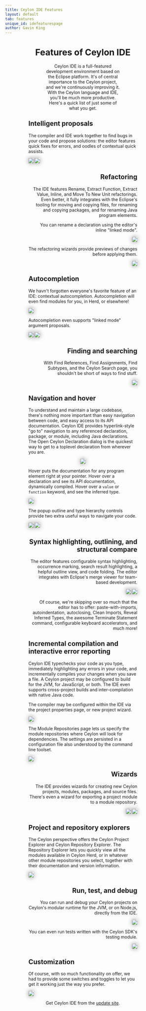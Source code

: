 ```yaml
---
title: Ceylon IDE Features
layout: default
tab: features
unique_id: idefeaturespage
author: Gavin King
---
```

<h1 style="text-align:center">Features of Ceylon IDE</h1>
<div style="margin-left:15%;margin-right:15%;text-shadow: 0 -1px 1px #ffffff;padding-bottom:10px;">
<p style="margin-left:15%;margin-right:15%;text-align:center">
Ceylon IDE is a full-featured development environment based on the Eclipse platform. It's of
central importance to the Ceylon project, and we're continuously improving it.<br/> 
With the Ceylon language and IDE, you'll be much more productive. Here's a quick list of just
some of what you get.</p>


<div class="feature">
<h2>Intelligent proposals</h2>
<p>The compiler and IDE work together to find bugs in your code and propose solutions:
the editor features quick fixes for errors, and oodles of contextual quick assists.</p>
<div>
<img src="/images/screenshots/m6/quickfix.png" style="box-shadow: 0 0 15px #888;"/>
<img src="/images/screenshots/m6/quickassist.png" style="box-shadow: 0 0 15px #888;"/>
</div>
</div>

<div style="text-align:right" class="feature">
<h2>Refactoring</h2>
<p>The IDE features Rename, Extract Function, Extract Value, Inline, and Move To New Unit
refactorings. Even better, it fully integrates with the Eclipse's tooling for moving and 
copying files, for renaming and copying packages, and for renaming Java program elements.</p>
<p>You can rename a declaration using the editor's inline "linked mode".</p>
<div>
<img src="/images/screenshots/m6/rename.png" style="box-shadow: 0 0 15px #888;"/>
</div>
<p>The refactoring wizards provide previews of changes before applying them.</p>
<div>
<img src="/images/screenshots/m6/refactor1.png" style="box-shadow: 0 0 15px #888;"/>
<!--img src="/images/screenshots/m6/refactor2.png" style="box-shadow: 0 0 15px #888;"/-->
</div>
</div>

<div class="feature">
<h2>Autocompletion</h2>
<p>We havn't forgotten everyone's favorite feature of an IDE: contextual autocompletion.
Autocompletion will even find modules for you, in Herd, or elsewhere!</p>
<div>
<img src="/images/screenshots/m6/autocomplete2.png" style="box-shadow: 0 0 15px #888;"/>
</div>
<p>Autocompletion even supports "linked mode" argument proposals.</p>
<div>
<img src="/images/screenshots/m6/autocomplete1.png" style="box-shadow: 0 0 15px #888;"/>
<img src="/images/screenshots/m6/autocomplete3.png" style="box-shadow: 0 0 15px #888;"/>
</div>
</div>

<div style="text-align:right" class="feature">
<h2>Finding and searching</h2>
<p>With Find References, Find Assignments, Find Subtypes, and the Ceylon Search page,
you shouldn't be short of ways to find stuff.</p>
<div>
<img src="/images/screenshots/m6/find.png" style="box-shadow: 0 0 15px #888;"/>
</div>
</div>

<div class="feature">
<h2>Navigation and hover</h2>
<p>To understand and maintain a large codebase, there's nothing more important than
easy navigation between code, and easy access to its API documentation. Ceylon IDE
provides hyperlink-style "go to" navigation to any referenced declaration, package,
or module, including Java declarations. The Open Ceylon Declaration dialog is the 
quickest way to get to a toplevel declaration from wherever you are.</p>
<div style="text-align:center">
<img src="/images/screenshots/m6/open.png" style="box-shadow: 0 0 15px #888;"/>
</div>
<p>Hover puts the documentation for any program element right at your pointer.
Hover over a declaration and see its API documentation, dynamically compiled.
Hover over a <code>value</code> or <code>function</code> keyword, and see the inferred type.</p>
<div>
<img src="/images/screenshots/m6/hover.png" style="box-shadow: 0 0 15px #888;"/>
</div>
<p>The popup outline and type hierarchy controls provide two extra useful ways to 
navigate your code.</p>
<div>
<img src="/images/screenshots/m6/popuphierarchy.png" style="box-shadow: 0 0 15px #888;vertical-align:top"/>
<img src="/images/screenshots/m6/popupoutline.png" style="box-shadow: 0 0 15px #888;"/>
</div>
</div>

<div style="text-align:right" class="feature">
<h2>Syntax highlighting, outlining, and structural compare</h2>
<p>The editor features configurable syntax highlighting, occurrence marking, search
result highlighting, a helpful outline view, and code folding. The editor integrates 
with Eclipse's merge viewer for team-based development.</p>
<div>
<img src="/images/screenshots/m6/outline.png" style="box-shadow: 0 0 15px #888;"/>
<img src="/images/screenshots/m6/compare.png" style="box-shadow: 0 0 15px #888;"/>
</div>
<p>Of course, we're skipping over so much that the editor has to offer: paste-with-imports,
autoindentation, autoclosing, Clean Imports, Reveal Inferred Types, the awesome Terminate 
Statement command, configurable keyboard accelerators, and much more!
</div>

<div class="feature">
<h2>Incremental compilation and interactive error reporting</h2>
<p>Ceylon IDE typechecks your code as you type, immediately highlighting any
errors in your code, and incrementally compiles your changes when you save a file. 
A Ceylon project may be configured to build for the JVM, for JavaScript, or both.
The IDE even supports cross-project builds and inter-compilation with native Java 
code.</p>

<p> The compiler may be configured within the IDE via the project properties page, 
or new project wizard.</p>
<div>
<img src="/images/screenshots/m6/project0.png" style="box-shadow: 0 0 15px #888;"/>
</div>
<p>The Module Repositories page lets us specify the module repositories where
Ceylon will look for dependencies. The settings are persisted in a configuration
file also understood by the command line toolset.</p>
<div>
<img src="/images/screenshots/m6/project1.png" style="box-shadow: 0 0 15px #888;"/>
</div>
</div>

<div style="text-align:right" class="feature">
<h2>Wizards</h2>
<p>The IDE provides wizards for creating new Ceylon projects, modules, packages, and
source files. There's even a wizard for exporting a project module to a module 
repository.</p>
<div>
<img src="/images/screenshots/m6/newmodule.png" style="box-shadow: 0 0 15px #888;"/>
<img src="/images/screenshots/m6/newproject.png" style="box-shadow: 0 0 15px #888;"/>
</div>
</div>

<div class="feature">
<h2>Project and repository explorers</h2>
<p>The Ceylon perspective offers the Ceylon Project Explorer and Ceylon Repository Explorer.
The Repository Explorer lets you quickly view all the modules available in Ceylon Herd, or 
in whatever other module repositories you select, together with their documentation and
version information.</p>
<div>
<img src="/images/screenshots/m6/repoexplorer.png" style="box-shadow: 0 0 15px #888;"/>
</div>
</div>

<div style="text-align:right" class="feature">
<h2>Run, test, and debug</h2>
<p>You can run and debug your Ceylon projects on Ceylon's modular runtime for the JVM, or 
on Node.js, directly from the IDE.</p>
<div>
<img src="/images/screenshots/m6/run.png" style="box-shadow: 0 0 15px #888;"/>
</div>
<p>You can even run tests written with the Ceylon SDK's testing module.</p>
<div>
<img src="/images/screenshots/m6/test.png" style="box-shadow: 0 0 15px #888;"/>
</div>
</div>

<div class="feature">
<h2>Customization</h2>
<p>Of course, with so much functionality on offer, we had to provide some switches and
toggles to let you get it working just the way you prefer.</p>
<div>
<img src="/images/screenshots/m6/preferences.png" style="box-shadow: 0 0 15px #888;"/>
</div>
</div>


<p style="margin-left:15%;margin-right:15%;text-align:center">
Get Ceylon IDE from the <a href="../install">update site</a>.</p>

</div>